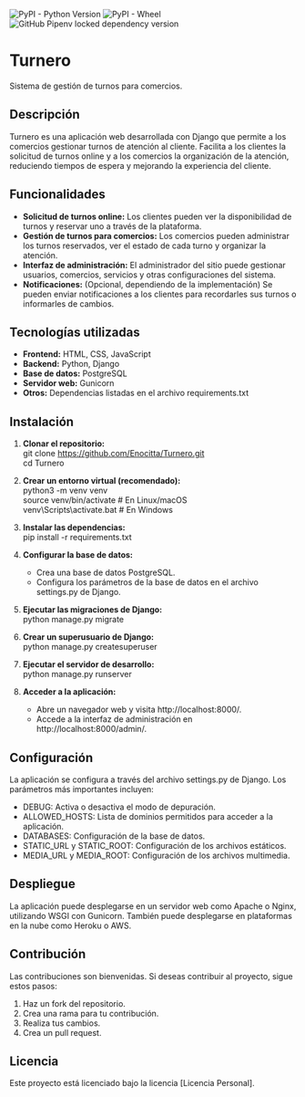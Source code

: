![PyPI - Python Version](https://img.shields.io/pypi/pyversions/Django)
![PyPI - Wheel](https://img.shields.io/pypi/wheel/djangorestframework?label=djangorestframework)
![GitHub Pipenv locked dependency version](https://img.shields.io/github/pipenv/locked/dependency-version/Enocitta/Turnero/django)


# **Turnero**

Sistema de gestión de turnos para comercios.

## **Descripción**

Turnero es una aplicación web desarrollada con Django que permite a los comercios gestionar turnos de atención al cliente. Facilita a los clientes la solicitud de turnos online y a los comercios la organización de la atención, reduciendo tiempos de espera y mejorando la experiencia del cliente.

## **Funcionalidades**

* **Solicitud de turnos online:** Los clientes pueden ver la disponibilidad de turnos y reservar uno a través de la plataforma.  
* **Gestión de turnos para comercios:** Los comercios pueden administrar los turnos reservados, ver el estado de cada turno y organizar la atención.  
* **Interfaz de administración:** El administrador del sitio puede gestionar usuarios, comercios, servicios y otras configuraciones del sistema.  
* **Notificaciones:** (Opcional, dependiendo de la implementación) Se pueden enviar notificaciones a los clientes para recordarles sus turnos o informarles de cambios.

## **Tecnologías utilizadas**

* **Frontend:** HTML, CSS, JavaScript  
* **Backend:** Python, Django  
* **Base de datos:** PostgreSQL  
* **Servidor web:** Gunicorn  
* **Otros:** Dependencias listadas en el archivo requirements.txt

## **Instalación**

1. **Clonar el repositorio:**  
   git clone https://github.com/Enocitta/Turnero.git  
   cd Turnero

2. **Crear un entorno virtual (recomendado):**  
   python3 \-m venv venv  
   source venv/bin/activate  \# En Linux/macOS  
   venv\\Scripts\\activate.bat \# En Windows

3. **Instalar las dependencias:**  
   pip install \-r requirements.txt

4. **Configurar la base de datos:**  
   * Crea una base de datos PostgreSQL.  
   * Configura los parámetros de la base de datos en el archivo settings.py de Django.  
5. **Ejecutar las migraciones de Django:**  
   python manage.py migrate

6. **Crear un superusuario de Django:**  
   python manage.py createsuperuser

7. **Ejecutar el servidor de desarrollo:**  
   python manage.py runserver

8. **Acceder a la aplicación:**  
   * Abre un navegador web y visita http://localhost:8000/.  
   * Accede a la interfaz de administración en http://localhost:8000/admin/.

## **Configuración**

La aplicación se configura a través del archivo settings.py de Django. Los parámetros más importantes incluyen:

* DEBUG: Activa o desactiva el modo de depuración.  
* ALLOWED\_HOSTS: Lista de dominios permitidos para acceder a la aplicación.  
* DATABASES: Configuración de la base de datos.  
* STATIC\_URL y STATIC\_ROOT: Configuración de los archivos estáticos.  
* MEDIA\_URL y MEDIA\_ROOT: Configuración de los archivos multimedia.

## **Despliegue**

La aplicación puede desplegarse en un servidor web como Apache o Nginx, utilizando WSGI con Gunicorn. También puede desplegarse en plataformas en la nube como Heroku o AWS.

## **Contribución**

Las contribuciones son bienvenidas. Si deseas contribuir al proyecto, sigue estos pasos:

1. Haz un fork del repositorio.  
2. Crea una rama para tu contribución.  
3. Realiza tus cambios.  
4. Crea un pull request.

## **Licencia**

Este proyecto está licenciado bajo la licencia \[Licencia Personal\].
